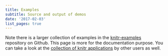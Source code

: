 ```yaml
---
title: Examples
subtitle: Source and output of demos
date: '2017-02-03'
list_pages: true
---
```


Note there is a larger collection of examples in the [knitr-examples](https://github.com/yihui/knitr-examples) repository on Github. This page is more for the documentation purpose. You can take a look at the [collection of knitr applications](../demo/showcase) by other users as well.
